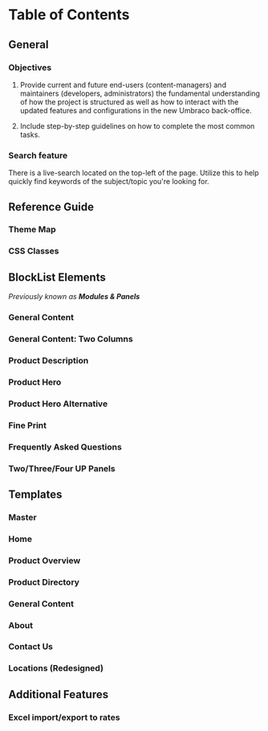 # **Table of Contents**
## **General**

### Objectives

1. Provide current and future end-users (content-managers) and maintainers (developers, administrators) the fundamental understanding of how the project is structured as well as how to interact with the updated features and configurations in the new Umbraco back-office.

2. Include step-by-step guidelines on how to complete the most common tasks.

### Search feature

There is a live-search located on the top-left of the page. Utilize this to help quickly find keywords of the subject/topic you're looking for.

## **Reference Guide**

### Theme Map

### CSS Classes

## **BlockList Elements**
*Previously known as **Modules & Panels***

### General Content

### General Content: Two Columns

### Product Description

### Product Hero

### Product Hero Alternative

### Fine Print

### Frequently Asked Questions

### Two/Three/Four UP Panels

## **Templates**

### Master

### Home
### Product Overview

### Product Directory

### General Content

### About

### Contact Us

### Locations (Redesigned)

## Additional Features

### Excel import/export to rates